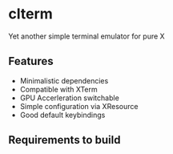 # clterm
Yet another simple terminal emulator for pure X

## Features

- Minimalistic dependencies
- Compatible with XTerm
- GPU Accerleration switchable
- Simple configuration via XResource
- Good default keybindings

## Requirements to build
